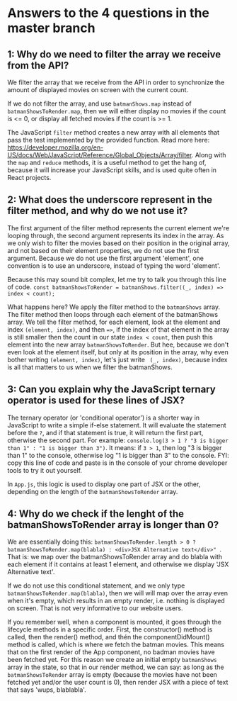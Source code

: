 # Answers to the 4 questions in the master branch

## 1: Why do we need to filter the array we receive from the API?

We filter the array that we receive from the API in order to synchronize the amount of displayed movies on screen with the current count.

If we do not filter the array, and use `batmanShows.map` instead of `batmanShowsToRender.map`, then we will either display no movies if the count is <= 0, or display all fetched movies if the count is >= 1.

The JavaScript `filter` method creates a new array with all elements that pass the test implemented by the provided function. Read more here: https://developer.mozilla.org/en-US/docs/Web/JavaScript/Reference/Global_Objects/Array/filter. Along with the `map` and `reduce` methods, it is a useful method to get the hang of, because it will increase your JavaScript skills, and is used quite often in React projects.

## 2: What does the underscore represent in the filter method, and why do we not use it?

The first argument of the filter method represents the current element we're looping through, the second argument represents its index in the array. As we only wish to filter the movies based on their position in the original array, and not based on their element properties, we do not use the first argument. Because we do not use the first argument 'element', one convention is to use an underscore, instead of typing the word 'element'.

Because this may sound bit complex, let me try to talk you through this line of code.
`const batmanShowsToRender = batmanShows.filter((_, index) => index < count);`

What happens here? We apply the filter method to the `batmanShows` array. The filter method then loops through each element of the batmanShows array. We tell the filter method, for each element, look at the element and index `(element, index)`, and then `=>`, if the index of that element in the array is still smaller then the count in our state `index < count`, then push this element into the new array `batmanShowsToRender`. But hee, because we don't even look at the element itself, but only at its position in the array, why even bother writing `(element, index)`, let's just write ` (_, index)`, because index is all that matters to us when we filter the batmanShows.

## 3: Can you explain why the JavaScript ternary operator is used for these lines of JSX?

The ternary operator (or 'conditional operator') is a shorter way in JavaScript to write a simple if-else statement. It will evaluate the statement before the `?`, and if that statement is true, it will return the first part, otherwise the second part. For example: `console.log(3 > 1 ? "3 is bigger than 1" : "1 is bigger than 3")`. It means: if `3 > 1`, then log "3 is bigger than 1" to the console, otherwise log "1 is bigger than 3" to the console. FYI: copy this line of code and paste is in the console of your chrome developer tools to try it out yourself.

In `App.js`, this logic is used to display one part of JSX or the other, depending on the length of the `batmanShowsToRender` array.

## 4: Why do we check if the lenght of the batmanShowsToRender array is longer than 0?

We are essentially doing this:
`batmanShowsToRender.length > 0 ? batmanShowsToRender.map(blabla) : <div>JSX Alternative text</div>" `. That is: we map over the batmanShowsToRender array and do blabla with each element if it contains at least 1 element, and otherwise we display 'JSX Alternative text'.

If we do not use this conditional statement, and we only type `batmanShowsToRender.map(blabla)`, then we will will map over the array even when it's empty, which results in an empty render, i.e. nothing is displayed on screen. That is not very informative to our website users.

If you remember well, when a component is mounted, it goes through the lifecycle methods in a specific order. First, the constructor() method is called, then the render() method, and thén the componentDidMount() method is called, which is where we fetch the batman movies. This means that on the first render of the App component, no badman movies have been fetched yet. For this reason we create an initial empty `batmanShows` array in the state, so that in our render method, we can say: as long as the `batmanShowsToRender` array is empty (because the movies have not been fetched yet and/or the user count is 0), then render JSX with a piece of text that says 'wups, blablabla'.
